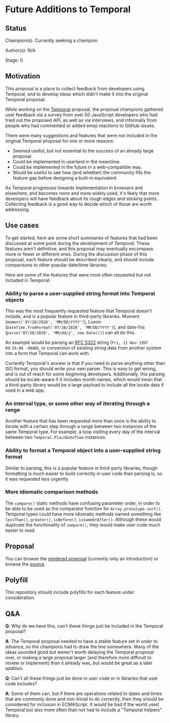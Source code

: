# Future Additions to Temporal

## Status

Champion(s): Currently seeking a champion

Author(s): N/A

Stage: 0

## Motivation

This proposal is a place to collect feedback from developers using Temporal, and to develop ideas which didn't make it into the original Temporal proposal.

While working on the [Temporal](https://github.com/tc39/proposal-temporal) proposal, the proposal champions gathered user feedback via a survey from over 50 JavaScript developers who had tried out the proposed API, as well as via interviews, and informally from people who had commented or added emoji reactions to GitHub issues.

There were many suggestions and features that were not included in the original Temporal proposal for one or more reasons:
- Seemed useful, but not essential to the success of an already large proposal.
- Could be implemented in userland in the meantime.
- Could be implemented in the future in a web-compatible way.
- Would be useful to see how (and whether) the community fills the feature gap before designing a built-in equivalent.

As Temporal progresses towards implementation in browsers and elsewhere, and becomes more and more widely used, it's likely that more developers will have feedback about its rough edges and sticking points.
Collecting feedback is a good way to decide which of those are worth addressing.

## Use cases

To get started, here are some short summaries of features that had been discussed at some point during the development of Temporal.
These features aren't definitive, and this proposal may eventually encompass more or fewer or different ones.
During the discussion phase of this proposal, each feature should be described clearly, and should include comparisons to other popular date/time libraries.

Here are some of the features that were most often requested but not included in Temporal:

### Ability to parse a user-supplied string format into Temporal objects

This was the most frequently requested feature that Temporal doesn't include, and is a popular feature in third-party libraries.
Moment (`moment('07/28/2020', 'MM/DD/YYYY')`), Luxon (`DateTime.fromFormat('07/28/2020', 'MM/DD/YYYY')`), and date-fns (`parse('07/28/2020', 'MM/dd/y', new Date())`) can all do this.

An example would be parsing an [RFC 5322](https://tools.ietf.org/html/rfc5322) string (`Fri, 21 Nov 1997 09:55:06 -0600`), or conversion of existing string data from another system into a form that Temporal can work with.

Currently Temporal's answer is that if you need to parse anything other than ISO format, you should write your own parser.
This is easy to get wrong, and is out of reach for some beginning developers.
Additionally, this parsing should be locale-aware if it includes month names, which would mean that a third-party library would be a large payload to include all the locale data if used in a web app.

### An interval type, or some other way of iterating through a range

Another feature that has been requested more than once is the ability to iterate with a certain step through a range between two instances of the same Temporal type.
For example, a loop visiting every day of the interval between two `Temporal.PlainDateTime` instances.

### Ability to format a Temporal object into a user-supplied string format

Similar to parsing, this is a popular feature in third-party libraries, though formatting is much easier to build correctly in user code than parsing is, so it was requested less urgently.

### More idiomatic comparison methods

The `compare()` static methods have confusing parameter order, in order to be able to be used as the comparator function for `Array.prototype.sort()`.
Temporal types could have more idiomatic methods named something like `lessThan()`, `greater()`, `isBefore()`, `isSameOrAfter()`.
Although these would duplicate the functionality of `compare()`, they would make user code much easier to read.

## Proposal

You can browse the [rendered proposal](https://ACCOUNT.github.io/PROJECT/) (currently only an introduction) or browse the [source](https://github.com/ACCOUNT/PROJECT/blob/HEAD/spec.emu).

## Polyfill

This repository should include polyfills for each feature under consideration.

## Q&A

**Q**: Why do we have this, can't these things just be included in the Temporal proposal?

**A**: The Temporal proposal needed to have a stable feature set in order to advance, so the champions had to draw the line somewhere.
Many of the ideas sounded good but weren't worth delaying the Temporal proposal over, or making a large proposal larger (and therefore more difficult to review or implement) than it already was, but would be great as a later addition.

**Q**: Can't all these things just be done in user code or in libraries that user code includes?

**A**: Some of them can, but if there are operations related to dates and times that are commonly done and non-trivial to do correctly, then they should be considered for inclusion in ECMAScript.
It would be bad if the world used Temporal but also more often than not had to include a "Temporal helpers" library.
